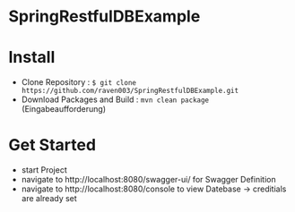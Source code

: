 # SpringRestfulDBExample

# Install
- Clone Repository : `$ git clone https://github.com/raven003/SpringRestfulDBExample.git`
- Download Packages and Build : `mvn clean package` (Eingabeaufforderung)

# Get Started
- start Project 
- navigate to http://localhost:8080/swagger-ui/ for Swagger Definition
- navigate to http://localhost:8080/console to view Datebase -> creditials are already set

